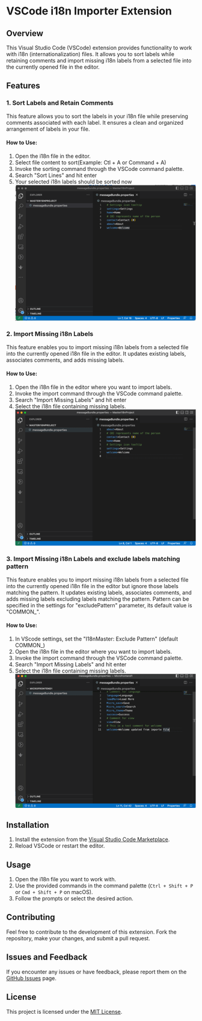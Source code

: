 # VSCode i18n Importer Extension

## Overview

This Visual Studio Code (VSCode) extension provides functionality to work with i18n (internationalization) files. It allows you to sort labels while retaining comments and import missing i18n labels from a selected file into the currently opened file in the editor.

## Features

### 1. Sort Labels and Retain Comments

This feature allows you to sort the labels in your i18n file while preserving comments associated with each label. It ensures a clean and organized arrangement of labels in your file.

#### How to Use:

1. Open the i18n file in the editor.
2. Select file content to sort(Example: Ctl + A or Command + A)
3. Invoke the sorting command through the VSCode command palette.
4. Search "Sort Lines" and hit enter
5. Your selected i18n labels should be sorted now
![](./images/sort-labels.gif)

### 2. Import Missing i18n Labels

This feature enables you to import missing i18n labels from a selected file into the currently opened i18n file in the editor. It updates existing labels, associates comments, and adds missing labels.

#### How to Use:

1. Open the i18n file in the editor where you want to import labels.
2. Invoke the import command through the VSCode command palette.
3. Search "Import Missing Labels" and hit enter
4. Select the i18n file containing missing labels.
![](./images/import-missing-labels.gif)

### 3. Import Missing i18n Labels and exclude labels matching pattern

This feature enables you to import missing i18n labels from a selected file into the currently opened i18n file in the editor but ignore those labels matching the pattern. It updates existing labels, associates comments, and adds missing labels excluding labels matching the pattern. Pattern can be specified in the settings for "excludePattern" parameter, its default value is "COMMON_". 

#### How to Use:

1. In VScode settings, set the "I18nMaster: Exclude Pattern" (default COMMON_)
2. Open the i18n file in the editor where you want to import labels.
3. Invoke the import command through the VSCode command palette.
4. Search "Import Missing Labels" and hit enter
5. Select the i18n file containing missing labels.
![](./images/import-missing-lales-exclude-pattern.gif)

## Installation

1. Install the extension from the [Visual Studio Code Marketplace](https://marketplace.visualstudio.com/items?itemName=LateefSofi.i18nmaster).
2. Reload VSCode or restart the editor.

## Usage

1. Open the i18n file you want to work with.
2. Use the provided commands in the command palette (`Ctrl + Shift + P` or `Cmd + Shift + P` on macOS).
3. Follow the prompts or select the desired action.

## Contributing

Feel free to contribute to the development of this extension. Fork the repository, make your changes, and submit a pull request.

## Issues and Feedback

If you encounter any issues or have feedback, please report them on the [GitHub Issues](https://github.com/lateefsofi/i18n/issues) page.

## License

This project is licensed under the [MIT License](LICENSE).